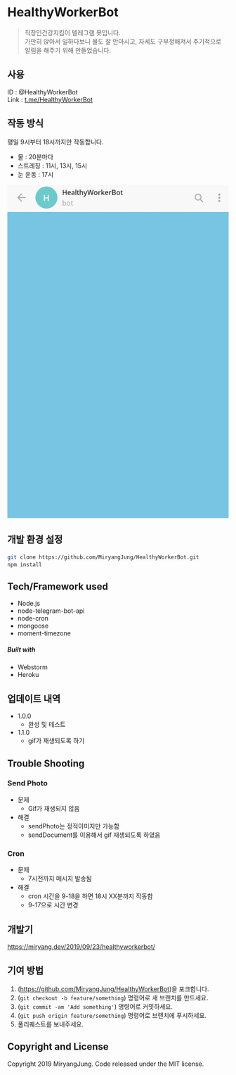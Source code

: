# HealthyWorkerBot
> 직장인건강지킴이 텔레그램 봇입니다. <br>
> 가만히 앉아서 일하다보니 물도 잘 안마시고, 자세도 구부정해져서 주기적으로 알림을 해주기 위해 만들었습니다.

## 사용
ID : @HealthyWorkerBot<br>
Link : [t.me/HealthyWorkerBot](https://t.me/HealthyWorkerBot)

## 작동 방식
평일 9시부터 18시까지만 작동합니다.
- 물 : 20분마다
- 스트레칭 : 11시, 13시, 15시
- 눈 운동 : 17시

![example](example.gif)

## 개발 환경 설정
```sh
git clone https://github.com/MiryangJung/HealthyWorkerBot.git
npm install
```

## Tech/Framework used
- Node.js
- node-telegram-bot-api
- node-cron
- mongoose
- moment-timezone

##### Built with
- Webstorm
- Heroku

## 업데이트 내역
* 1.0.0
    * 완성 및 테스트
* 1.1.0
    * gif가 재생되도록 하기

## Trouble Shooting

### Send Photo
* 문제
   * Gif가 재생되지 않음
* 해결
   * sendPhoto는 정적이미지만 가능함
   * sendDocument를 이용해서 gif 재생되도록 하였음
   
### Cron
* 문제
   * 7시전까지 메시지 발송됨
* 해결
   * cron 시간을 9-18을 하면 18시 XX분까지 작동함
   * 9-17으로 시간 변경
   
## 개발기
<https://miryang.dev/2019/09/23/healthyworkerbot/>
   
## 기여 방법

1. (<https://github.com/MiryangJung/HealthyWorkerBot>)을 포크합니다.
2. (`git checkout -b feature/something`) 명령어로 새 브랜치를 만드세요.
3. (`git commit -am 'Add something'`) 명령어로 커밋하세요.
4. (`git push origin feature/something`) 명령어로 브랜치에 푸시하세요. 
5. 풀리퀘스트를 보내주세요.

## Copyright and License

Copyright 2019 MiryangJung. Code released under the MIT license.
